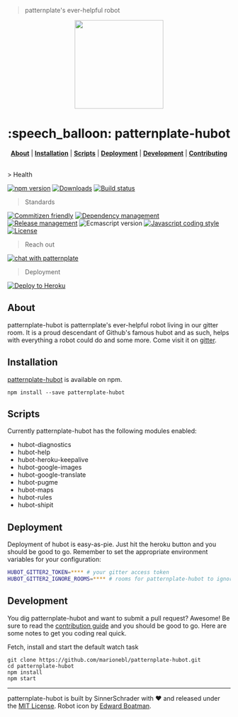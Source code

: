 > patternplate's ever-helpful robot

<div align="center">
  <a href="https://github.com/sinnerschrader/patternplate">
    <img width="200" src="https://cdn.rawgit.com/marionebl/patternplate-hubot/master/patternplate-hubot.svg" />
  </a>
</div>
<h1 align="center">:speech_balloon: patternplate-hubot</h1>
<p align="center">
  <b><a href="#about">About</a></b> | <b><a href="#installation">Installation</a></b> | <b><a href="scripts">Scripts</a></b> | <b><a href="deployment">Deployment</a></b> | <b><a href="Development">Development</a></b> | <b><a href="./contributing.md">Contributing</a></b>
</p>
<br />
> Health

[![npm version][npm-image]][npm-url] [![Downloads][npm-dl-image]][npm-url] [![Build status][ci-image]][ci-url]

> Standards

[![Commitizen friendly][commitizen-image]][commitizen-url]  [![Dependency management][dependency-manager-image]][dependency-manager-url] [![Release management][release-manager-image]][release-manager-url]
![Ecmascript version][ecma-image] [![Javascript coding style][codestyle-image]][codestyle-url] [![License][license-image]][license-url]

> Reach out

[![chat with patternplate][gitter-image]][gitter-url]

> Deployment

[![Deploy to Heroku][heroku-image]][heroku-url]

## About
patternplate-hubot is patternplate's ever-helpful robot living in our gitter room. It is a proud descendant of Github's famous hubot and as such, helps with everything a robot could do and some more. Come visit it on [gitter][gitter-url].

## Installation
[patternplate-hubot](npm-url) is available on npm.
```
npm install --save patternplate-hubot
```

## Scripts
Currently patternplate-hubot has the following modules enabled:

* hubot-diagnostics
* hubot-help
* hubot-heroku-keepalive
* hubot-google-images
* hubot-google-translate
* hubot-pugme
* hubot-maps
* hubot-rules
* hubot-shipit

## Deployment
Deployment of hubot is easy-as-pie. Just hit the heroku button and you should be good to go. Remember to set the appropriate environment variables for your configuration:
```bash
HUBOT_GITTER2_TOKEN=**** # your gitter access token
HUBOT_GITTER2_IGNORE_ROOMS=**** # rooms for patternplate-hubot to ignore
```

## Development
You dig patternplate-hubot and want to submit a pull request? Awesome!
Be sure to read the [contribution guide](./contributing.md) and you should be good to go.
Here are some notes to get you coding real quick.

Fetch, install and start the default watch task
```
git clone https://github.com/marionebl/patternplate-hubot.git
cd patternplate-hubot
npm install
npm start
```

---
patternplate-hubot is built by SinnerSchrader with :heart: and released under the [MIT License](./license.md).
Robot icon by [Edward Boatman](https://thenounproject.com/edward/).

[npm-url]: https://www.npmjs.org/package/patternplate-hubot
[npm-image]: https://img.shields.io/npm/v/patternplate-hubot.svg?style=flat-square
[npm-dl-image]: http://img.shields.io/npm/dm/patternplate-hubot.svg?style=flat-square

[ci-url]: https://travis-ci.org/marionebl/patternplate-hubot
[ci-image]: https://img.shields.io/travis/marionebl/patternplate-hubot.svg?style=flat-square
[coverage-url]: https://coveralls.io/r/marionebl/patternplate-hubot
[coverage-image]: https://img.shields.io/coveralls/marionebl/patternplate-hubot.svg?style=flat-square
[climate-url]: https://codeclimate.com/github/marionebl/patternplate-hubot
[climate-image]: https://img.shields.io/codeclimate/github/marionebl/patternplate-hubot.svg?style=flat-square

[pr-url]: http://issuestats.com/github/marionebl/patternplate-hubot
[pr-image]: http://issuestats.com/github/marionebl/patternplate-hubot/badge/pr?style=flat-square
[issue-url]: https://github.com/sinnerschrader/patternplate/issues
[issue-image]: http://issuestats.com/github/sinnerschrader/patternplate/badge/issue?style=flat-square

[dependency-manager-image]: https://img.shields.io/badge/tracks%20with-greenkeeper-3989c9.svg?style=flat-square
[dependency-manager-url]: https://github.com/greenkeeperio/greenkeeper
[release-manager-image]: https://img.shields.io/badge/releases%20with-semantic--release-3989c9.svg?style=flat-square
[release-manager-url]: https://github.com/semantic-release/semantic-release
[buildsystem-url]: https://github.com/flyjs/fly
[ecma-image]: https://img.shields.io/badge/babel%20stage-0-3989c9.svg?style=flat-square
[codestyle-url]: https://github.com/sindresorhus/xo
[codestyle-image]: https://img.shields.io/badge/code%20style-xo-3989c9.svg?style=flat-square
[license-url]: ./license.md
[license-image]: https://img.shields.io/badge/license-MIT-3989c9.svg?style=flat-square
[commitizen-url]: http://commitizen.github.io/cz-cli/
[commitizen-image]: https://img.shields.io/badge/commitizen-friendly-3989c9.svg?style=flat-square

[gitter-image]: https://img.shields.io/badge/gitter-join%20chat-3989c9.svg?style=flat-square
[gitter-url]: https://gitter.im/sinnerschrader/patternplate

[patternplate-url]: /sinnerschrader/patternplate

[heroku-image]: https://img.shields.io/badge/deploy%20to-heroku-7059bc.svg?style=flat-square
[heroku-url]: https://heroku.com/deploy

